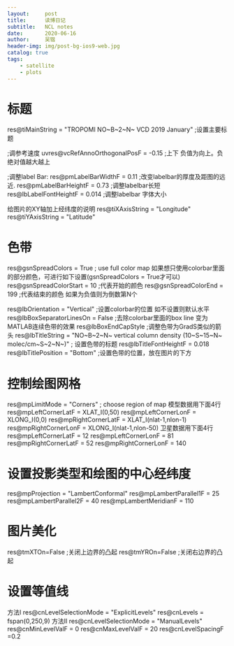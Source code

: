 ```yaml
---
layout:     post
title:      读博日记
subtitle:   NCL notes
date:       2020-06-16
author:     吴锴
header-img: img/post-bg-ios9-web.jpg
catalog: true
tags:
    - satellite
    - plots
---
```


# 标题
res@tiMainString  = "TROPOMI NO~B~2~N~ VCD 2019 January"        ;设置主要标题

;调参考速度
uvres@vcRefAnnoOrthogonalPosF  = -0.15      ;上下  负值为向上。负绝对值越大越上

;调整label Bar:
res@pmLabelBarWidthF       = 0.11           ;改变labelbar的厚度及距图的远近.
res@pmLabelBarHeightF      = 0.73           ;调整labelbar长短
res@lbLabelFontHeightF     = 0.014          ;调整labelbar 字体大小

给图片的XY轴加上经纬度的说明
res@tiXAxisString = "Longitude"
res@tiYAxisString = "Latitude"


#  色带
res@gsnSpreadColors = True ; use full color map
如果想只使用colorbar里面的部分颜色，可进行如下设置(gsnSpreadColors = True才可以)
res@gsnSpreadColorStart = 10                ;代表开始的颜色
res@gsnSpreadColorEnd = 199                 ;代表结束的颜色  如果为负值则为倒数第N个

res@lbOrientation         = "Vertical"      ;设置colorbar的位置  如不设置则默认水平
res@lbBoxSeparatorLinesOn = False           ;去除colorbar里面的box line 变为MATLAB连续色带的效果
res@lbBoxEndCapStyle                        ;调整色带为GradS类似的箭头
res@lbTitleString = "NO~B~2~N~ vertical column density (10~S~15~N~ molec/cm~S~2~N~)" ; 设置色带的标题
res@lbTitleFontHeightF = 0.018
res@lbTitlePosition = "Bottom"              ;设置色带的位置，放在图片的下方

# 控制绘图网格
res@mpLimitMode            = "Corners"          ; choose region of map
模型数据用下面4行
res@mpLeftCornerLatF       = XLAT_I(0,50)
res@mpLeftCornerLonF       = XLONG_I(0,0)
res@mpRightCornerLatF      = XLAT_I(nlat-1,nlon-1)
res@mpRightCornerLonF      = XLONG_I(nlat-1,nlon-50)
卫星数据用下面4行
res@mpLeftCornerLatF       = 12
res@mpLeftCornerLonF       = 81
res@mpRightCornerLatF      = 52
res@mpRightCornerLonF      = 140


# 设置投影类型和绘图的中心经纬度
res@mpProjection           = "LambertConformal"
res@mpLambertParallel1F    = 25
res@mpLambertParallel2F    = 40
res@mpLambertMeridianF     = 110

# 图片美化
res@tmXTOn=False ;关闭上边界的凸起
res@tmYROn=False ;关闭右边界的凸起

# 设置等值线
方法I
res@cnLevelSelectionMode = "ExplicitLevels"
res@cnLevels = fspan(0,250,9)
方法II
res@cnLevelSelectionMode = "ManualLevels"
res@cnMinLevelValF = 0
res@cnMaxLevelValF = 20
res@cnLevelSpacingF =0.2
